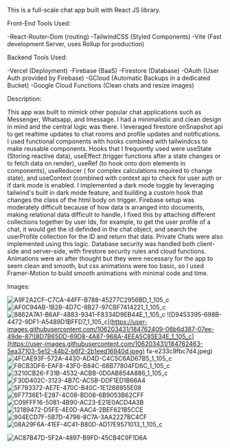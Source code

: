 This is a full-scale chat app built with React JS library.

Front-End Tools Used:

-React-Router-Dom (routing)
-TailwindCSS (Styled Components)
-Vite (Fast development Server, uses Rollup for production)

Backend Tools Used:

-Vercel (Deployment)
-Firebase (BaaS)
-Firestore (Database)
-OAuth (User Auth provided by Firebase)
-GCloud (Automatic Backups in a dedicated Bucket)
-Google Cloud Functions (Clean chats and resize images)


Description:
                                                              
This app was built to mimick other popular chat applications such as Messenger, Whatsapp, and Imessage. I had a minimalistic and clean design in mind and
the central logic was there. I leveraged firestore onSnapshot api to get realtime updates to chat rooms and profile updates and notifications. I used 
functional components with hooks combined with tailwindcss to make reusable components. Hooks that I frequently used were useState (Storing reactive data),
 useEffect (trigger functions after a state changes or to fetch data on render), useRef (to hook onto dom elements in components), useReducer ( for complex
 calculations required to change state), and useContext (combined with context api to check for user auth or if dark mode is enabled. I implemented a dark
 mode toggle by leveraging tailwind's built in dark mode feature, and building a custom hook that changes the class of the html body on trigger. Firebase
 setup was moderately difficult because of how data is arranged into documents, making relational data difficult to handle, I fixed this by attaching 
 different collections together by user Ids, for example, to get the user profile of a chat, it would get the id definded in the chat object, and search 
 the userProfile collection for the ID and return that data. Private Chats were also implemented using this logic. Database security was handled both 
 client-side and server-side, with firestore security rules and cloud functions. Animations were an after thought but they were necessary for the app to 
 seem clean and smooth, but css animations were too basic, so I used Framer-Motion to build smooth animations with minimal code and time.


Images:

![A9F2A2CF-C7CA-44FF-B788-45277C2956BD_1_105_c](https://user-images.githubusercontent.com/106203431/184762322-c765ca00-e524-480e-9f56-a006ca75a568.jpeg)
![AF0C94AB-1B2B-4D7C-8B27-97CBF7414221_1_105_c](https://user-images.githubusercontent.com/106203431/184762362-e02b6dae-a873-4d6c-aa98-d8990a06db6a.jpeg)
![8862A7A1-B6AF-4883-9341-F8334D9EB44E_1_105_c](https://user-images.githubusercontent.com/106203431/184762392-27ca1be0-9eaf-4a9e-a92d-af33285a5973.jpeg)
![D9453395-698B-4472-9DF1-A5489D1BFFD7_1_105_c](https://user-images.githubusercontent.com/106203431/184762409-06b6d387-07ee-49de-87![8D7B65DD-69D8-4A87-968A-4EEA5C85E34E_1_105_c](https://user-images.githubusercontent.com/106203431/184762463-5ea37103-5e12-44b2-b6f2-2b1eed16940d.jpeg)
fa-e233c9fbc7d4.jpeg)
![4FCAE93F-572A-4430-AD4D-C4C5C6AD67B5_1_105_c](https://user-images.githubusercontent.com/106203431/184762427-dadbc123-f305-4f26-8d73-a520d2a6c49b.jpeg)
![F8CB3DF6-EAF8-43F0-B84C-68B77804FD6C_1_105_c](https://user-images.githubusercontent.com/106203431/184762439-216e788f-380e-447a-b9b2-22e3e9db9c2c.jpeg)
![3210CB26-F31B-4532-ACBB-0D0AB854A886_1_105_c](https://user-images.githubusercontent.com/106203431/184762490-1d47adf8-2a0d-4c00-8d5d-0c273fb9b159.jpeg)
![F30D402C-3123-4B7C-AC5B-DDF1ED1B66A4](https://user-images.githubusercontent.com/106203431/184762523-c9afa90d-f64e-44c7-8cb2-efeba07fb13e.jpeg)
![5F793372-AE7E-470C-B40C-1E1268955E08](https://user-images.githubusercontent.com/106203431/184762545-d9a9b200-128d-42ff-8bf7-95a92eebfe47.jpeg)
![6F7736E1-E287-4C08-BD08-6B9053B62CFF](https://user-images.githubusercontent.com/106203431/184762599-d051f3ac-bf7d-41d7-80e8-0c01e3fe4d07.jpeg)
![C09FFF16-5081-4B90-AC23-E21E0ACD4A3B](https://user-images.githubusercontent.com/106203431/184762614-b66ddd58-72b6-454c-83bf-b5f8f4f05efc.jpeg)
![12189472-D5FE-4E0D-AAC4-2BEF621B5CCE](https://user-images.githubusercontent.com/106203431/184762631-2d6b1454-105d-45b4-b834-d9d892e6e81a.jpeg)
![904ECD7F-5B7D-4798-8C7A-3AA2227BC4CF](https://user-images.githubusercontent.com/106203431/184762649-ae0e22bb-c634-4026-b085-db054c820139.jpeg)![08A29F6A-41EF-4C41-B80D-AD17E9571013_1_105_c](https://user-images.githubusercontent.com/106203431/184762700-b581249d-b7a8-444c-970d-cf0512ed1a42.jpeg)

![AC87B47D-5F2A-4897-B9FD-45CB4C9F1D6A](https://user-images.githubusercontent.com/106203431/184762662-3b2f294f-94f8-4970-9200-f33126b9eb62.jpeg)
